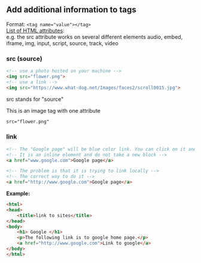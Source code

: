 ## Add additional information to tags  
Format:  ```<tag name="value"></tag> ```  
[List of HTML attributes]:  
e.g. the src attribute works on several different elements audio, embed, iframe, img, input, script, source, track, video  

### src (source)
```html 
<!-- use a photo hosted on your machine -->
<img src="flower.png">
<!-- use a link -->
<img src="https://www.what-dog.net/Images/faces2/scroll0015.jpg">
```  
src stands for "source"

This is an image tag with one attribute 
```html 
src="flower.png" 
```  
### link
```html
<!-- The "Google page" will be blue color link. You can click on it and it will direct you to google.-->
<!-- It is an inline element and do not take a new block -->
<a href="www.google.com">Google page</a>

<!-- The problem is that it is trying to link locally -->
<!-- The correct way to do it -->
<a href="http://www.google.com">Google page</a>
```
**Example:**
```html
<html>
<head>
	<title>link to sites</title>
</head>
<body>
	<h1> Google </h1>
	<p>The following link is to google home page.</p>
	<a href="http://www.google.com">Link to google</a>
</body>
</html>
```



[List of HTML attributes]:https://developer.mozilla.org/en-US/docs/Web/HTML/Attributes

